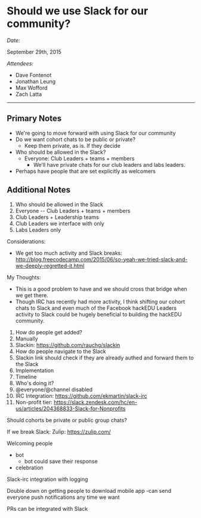 # Should we use Slack for our community?

_Date:_

September 29th, 2015

_Attendees:_

- Dave Fontenot
- Jonathan Leung
- Max Wofford
- Zach Latta

-------------------------------------------------------------------------------

## Primary Notes

- We're going to move forward with using Slack for our community
- Do we want cohort chats to be public or private?
  - Keep them private, as is. If they decide
- Who should be allowed in the Slack?
  - Everyone: Club Leaders + teams + members
    - We'll have private chats for our club leaders and labs leaders.
- Perhaps have people that are set explicitly as welcomers

## Additional Notes

1. Who should be allowed in the Slack
  1. Everyone -- Club Leaders + teams + members
  2. Club Leaders + Leadership teams
  3. Club Leaders we interface with only
  4. Labs Leaders only

Considerations:

- We get too much activity and Slack breaks:
  http://blog.freecodecamp.com/2015/06/so-yeah-we-tried-slack-and-we-deeply-regretted-it.html

My Thoughts:

- This is a good problem to have and we should cross that bridge when we get
  there.
- Though IRC has recently had more activity, I think shifting our cohort chats
  to Slack and even much of the Facebook hackEDU Leaders activity to Slack could
  be hugely beneficial to building the hackEDU community.

1. How do people get added?
  1. Manually
  2. Slackin: https://github.com/rauchg/slackin
2. How do people navigate to the Slack
  1. Slackin link should check if they are already authed and forward them to
     the Slack
3. Implementation
  1. Timeline
  2. Who's doing it?
  3. @everyone/@channel disabled
  4. IRC Integration: https://github.com/ekmartin/slack-irc
  5. Non-profit tier:
  https://slack.zendesk.com/hc/en-us/articles/204368833-Slack-for-Nonprofits

Should cohorts be private or public group chats?

If we break Slack: Zulip: https://zulip.com/

Welcoming people

- bot
  - bot could save their response
- celebration

Slack-irc integration with logging

Double down on getting people to download mobile app -can send everyone push
notifications any time we want

PRs can be integrated with Slack
